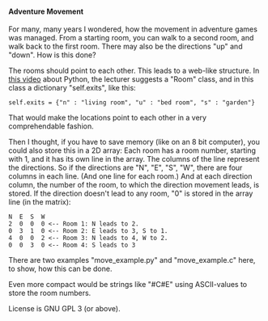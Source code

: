 #### Adventure Movement

For many, many years I wondered, how the movement in adventure games was managed.
From a starting room, you can walk to a second room, and walk back to the first room. There may also be the directions "up" and "down". How is this done?

The rooms should point to each other. This leads to a web-like structure. In [this video](https://www.youtube.com/watch?v=8CDePunJlck) about Python, the lecturer suggests a "Room" class, and in this class a dictionary "self.exits", like this:

    self.exits = {"n" : "living room", "u" : "bed room", "s" : "garden"}

That would make the locations point to each other in a very comprehendable fashion.

Then I thought, if you have to save memory (like on an 8 bit computer), you could also store this in a 2D array: Each room has a room number, starting with 1, and it has its own line in the array. The columns of the line represent the directions. So if the directions are "N", "E", "S", "W", there are four columns in each line. (And one line for each room.)
And at each direction column, the number of the room, to which the direction movement leads, is stored.
If the direction doesn't lead to any room, "0" is stored in the array line (in the matrix):

    N  E  S  W
    2  0  0  0 <-- Room 1: N leads to 2.
    0  3  1  0 <-- Room 2: E leads to 3, S to 1.
    4  0  0  2 <-- Room 3: N leads to 4, W to 2.
    0  0  3  0 <-- Room 4: S leads to 3

There are two examples "move_example.py" and "move_example.c" here, to show, how this can be done.

Even more compact would be strings like "#C#E" using ASCII-values to store the room numbers.

License is GNU GPL 3 (or above).
